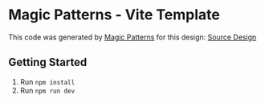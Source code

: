 # Magic Patterns - Vite Template

This code was generated by [Magic Patterns](https://magicpatterns.com) for this design: [Source Design](https://www.magicpatterns.com/c/mcufvm92b7f67apsm4kxms)

## Getting Started

1. Run `npm install`
2. Run `npm run dev`
